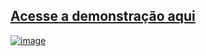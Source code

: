 ## [Acesse a demonstração aqui](https://denricol.github.io/Site_do_Flu/index.html)
[![image](https://github.com/user-attachments/assets/faec9017-7b2f-4eb0-bf55-131ba6953fec)](https://denricol.github.io/Site_do_Flu/index.html)
